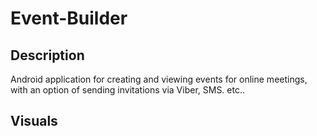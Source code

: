 # Event-Builder

## Description

Android application for creating and viewing events for online meetings, with an option of sending invitations via Viber, SMS. etc..

## Visuals
